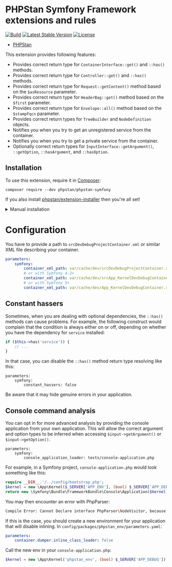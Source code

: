# PHPStan Symfony Framework extensions and rules

[![Build](https://github.com/phpstan/phpstan-symfony/workflows/Build/badge.svg)](https://github.com/phpstan/phpstan-symfony/actions)
[![Latest Stable Version](https://poser.pugx.org/phpstan/phpstan-symfony/v/stable)](https://packagist.org/packages/phpstan/phpstan-symfony)
[![License](https://poser.pugx.org/phpstan/phpstan-symfony/license)](https://packagist.org/packages/phpstan/phpstan-symfony)

* [PHPStan](https://phpstan.org/)

This extension provides following features:

* Provides correct return type for `ContainerInterface::get()` and `::has()` methods.
* Provides correct return type for `Controller::get()` and `::has()` methods.
* Provides correct return type for `Request::getContent()` method based on the `$asResource` parameter.
* Provides correct return type for `HeaderBag::get()` method based on the `$first` parameter.
* Provides correct return type for `Envelope::all()` method based on the `$stampFqcn` parameter.
* Provides correct return types for `TreeBuilder` and `NodeDefinition` objects.
* Notifies you when you try to get an unregistered service from the container.
* Notifies you when you try to get a private service from the container.
* Optionally correct return types for `InputInterface::getArgument()`, `::getOption`, `::hasArgument`, and `::hasOption`.


## Installation

To use this extension, require it in [Composer](https://getcomposer.org/):

```
composer require --dev phpstan/phpstan-symfony
```

If you also install [phpstan/extension-installer](https://github.com/phpstan/extension-installer) then you're all set!

<details>
  <summary>Manual installation</summary>

If you don't want to use `phpstan/extension-installer`, include extension.neon in your project's PHPStan config:

```
includes:
    - vendor/phpstan/phpstan-symfony/extension.neon
```

To perform framework-specific checks, include also this file:

```
includes:
    - vendor/phpstan/phpstan-symfony/rules.neon
```
</details>

# Configuration

You have to provide a path to `srcDevDebugProjectContainer.xml` or similar XML file describing your container.

```yaml
parameters:
    symfony:
        container_xml_path: var/cache/dev/srcDevDebugProjectContainer.xml
        # or with Symfony 4.2+
        container_xml_path: var/cache/dev/srcApp_KernelDevDebugContainer.xml
        # or with Symfony 5+
        container_xml_path: var/cache/dev/App_KernelDevDebugContainer.xml
```

## Constant hassers

Sometimes, when you are dealing with optional dependencies, the `::has()` methods can cause problems. For example, the following construct would complain that the condition is always either on or off, depending on whether you have the dependency for `service` installed:

```php
if ($this->has('service')) {
    // ...
}
```

In that case, you can disable the `::has()` method return type resolving like this:

```
parameters:
	symfony:
		constant_hassers: false
```

Be aware that it may hide genuine errors in your application.

## Console command analysis

You can opt in for more advanced analysis by providing the console application from your own application. This will allow the correct argument and option types to be inferred when accessing `$input->getArgument()` or `$input->getOption()`.

```
parameters:
	symfony:
		console_application_loader: tests/console-application.php
```

For example, in a Symfony project, `console-application.php` would look something like this:

```php
require __DIR__.'/../config/bootstrap.php';
$kernel = new \App\Kernel($_SERVER['APP_ENV'], (bool) $_SERVER['APP_DEBUG']);
return new \Symfony\Bundle\FrameworkBundle\Console\Application($kernel);
```

You may then encounter an error with PhpParser:

```bash
Compile Error: Cannot Declare interface PhpParser\NodeVisitor, because the name is already in use
```

If this is the case, you should create a new environment for your application that will disable inlining. In `config/packages/phpstan_env/parameters.yaml`:

```yaml
parameters:
    container.dumper.inline_class_loader: false
```

Call the new env in your `console-application.php`:

```php
$kernel = new \App\Kernel('phpstan_env', (bool) $_SERVER['APP_DEBUG']);
```
